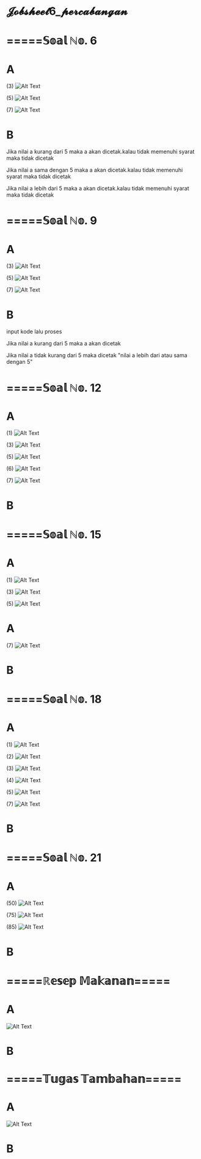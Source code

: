 # 𝓙𝓸𝓫𝓼𝓱𝓮𝓮𝓽6_𝓹𝓮𝓻𝓬𝓪𝓫𝓪𝓷𝓰𝓪𝓷

# =====𝕊𝕠𝕒𝕝 ℕ𝕠. 6 
# A
(3)
![Alt Text](https://github.com/Syihabuddinsanni/Jobsheet6_Percabangan/blob/master/6%20jwbn%203.png)


(5)
![Alt Text](https://github.com/Syihabuddinsanni/Jobsheet6_Percabangan/blob/master/6%20jwbn%205.png)



(7)
![Alt Text](https://github.com/Syihabuddinsanni/Jobsheet6_Percabangan/blob/master/6%20jwbn%207.png)
# B
Jika nilai a kurang dari 5 maka a akan dicetak.kalau tidak memenuhi syarat maka tidak dicetak

Jika nilai a sama dengan 5 maka a akan dicetak.kalau tidak memenuhi syarat maka tidak dicetak

Jika nilai a lebih dari 5 maka a akan dicetak.kalau tidak memenuhi syarat maka tidak dicetak

# =====𝕊𝕠𝕒𝕝 ℕ𝕠. 9
# A
(3)
![Alt Text](https://github.com/Syihabuddinsanni/Jobsheet6_Percabangan/blob/master/8%20jwbn%203.png)


(5)
![Alt Text](https://github.com/Syihabuddinsanni/Jobsheet6_Percabangan/blob/master/8%20jwbn%205.png)



(7)
![Alt Text](https://github.com/Syihabuddinsanni/Jobsheet6_Percabangan/blob/master/8%20jwbn%207.png)
# B
input kode lalu proses

Jika nilai a kurang dari 5 maka a akan dicetak

Jika nilai a tidak kurang dari 5 maka dicetak "nilai a lebih dari atau sama dengan 5"
# =====𝕊𝕠𝕒𝕝 ℕ𝕠. 12
# A
(1)
![Alt Text](https://github.com/Syihabuddinsanni/Jobsheet6_Percabangan/blob/master/12%20jwbn%201.png)


(3)
![Alt Text](https://github.com/Syihabuddinsanni/Jobsheet6_Percabangan/blob/master/12%20jwbn%203.png)



(5)
![Alt Text](https://github.com/Syihabuddinsanni/Jobsheet6_Percabangan/blob/master/12%20jwbn%205.png)


(6)
![Alt Text](https://github.com/Syihabuddinsanni/Jobsheet6_Percabangan/blob/master/12%20jwbn%206.png)




(7)
![Alt Text](https://github.com/Syihabuddinsanni/Jobsheet6_Percabangan/blob/master/12%20jwbn%207.png)
# B


# =====𝕊𝕠𝕒𝕝 ℕ𝕠. 15

# A
(1)
![Alt Text](https://github.com/Syihabuddinsanni/Jobsheet6_Percabangan/blob/master/15%20jwbn%201.png)



(3)
![Alt Text](https://github.com/Syihabuddinsanni/Jobsheet6_Percabangan/blob/master/15%20jwbn%203.png)




(5)
![Alt Text](https://github.com/Syihabuddinsanni/Jobsheet6_Percabangan/blob/master/15%20jwbn%205.png)



# A
(7)
![Alt Text](https://github.com/Syihabuddinsanni/Jobsheet6_Percabangan/blob/master/15%20jwbn%207.png)
# B

# =====𝕊𝕠𝕒𝕝 ℕ𝕠. 18

# A
(1)
![Alt Text](https://github.com/Syihabuddinsanni/Jobsheet6_Percabangan/blob/master/18%20jwbn%201.png)




(2)
![Alt Text](https://github.com/Syihabuddinsanni/Jobsheet6_Percabangan/blob/master/18%20jwbn%202.png)




(3)
![Alt Text](https://github.com/Syihabuddinsanni/Jobsheet6_Percabangan/blob/master/18%20jwbn%203.png)




(4)
![Alt Text](https://github.com/Syihabuddinsanni/Jobsheet6_Percabangan/blob/master/18%20jwbn%204.png)




(5)
![Alt Text](https://github.com/Syihabuddinsanni/Jobsheet6_Percabangan/blob/master/18%20jwbn%205.png)



(7)
![Alt Text](https://github.com/Syihabuddinsanni/Jobsheet6_Percabangan/blob/master/18%20jwbn%207.png)
# B


# =====𝕊𝕠𝕒𝕝 ℕ𝕠. 21

# A
(50)
![Alt Text](https://github.com/Syihabuddinsanni/Jobsheet6_Percabangan/blob/master/21%20jwbn%2050.png)



(75)
![Alt Text](https://github.com/Syihabuddinsanni/Jobsheet6_Percabangan/blob/master/21%20jwbn%2075.png)




(85)
![Alt Text](https://github.com/Syihabuddinsanni/Jobsheet6_Percabangan/blob/master/21%20jwbn%2085.png)
# B

# =====ℝ𝕖𝕤𝕖𝕡 𝕄𝕒𝕜𝕒𝕟𝕒𝕟=====
# A
![Alt Text](https://github.com/Syihabuddinsanni/Jobsheet6_Percabangan/blob/master/Resep%20Masakan.png)
# B

# =====𝕋𝕦𝕘𝕒𝕤 𝕋𝕒𝕞𝕓𝕒𝕙𝕒𝕟=====
# A
![Alt Text](https://github.com/Syihabuddinsanni/Jobsheet6_Percabangan/blob/master/Tagihan%20Listrik.png)
# B

